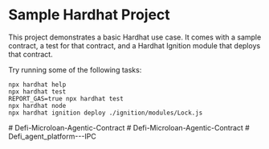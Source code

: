 # Sample Hardhat Project

This project demonstrates a basic Hardhat use case. It comes with a sample contract, a test for that contract, and a Hardhat Ignition module that deploys that contract.

Try running some of the following tasks:

```shell
npx hardhat help
npx hardhat test
REPORT_GAS=true npx hardhat test
npx hardhat node
npx hardhat ignition deploy ./ignition/modules/Lock.js
```
#   D e f i - M i c r o l o a n - A g e n t i c - C o n t r a c t  
 #   D e f i - M i c r o l o a n - A g e n t i c - C o n t r a c t  
 # Defi_agent_platform---IPC
